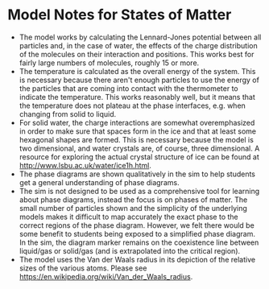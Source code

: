 Model Notes for States of Matter
================================

+ The model works by calculating the Lennard-Jones potential between all particles and, in the case of water, the
  effects of the charge distribution of the molecules on their interaction and positions. This works best for fairly
  large numbers of molecules, roughly 15 or more.
+ The temperature is calculated as the overall energy of the system. This is necessary because there aren't enough
  particles to use the energy of the particles that are coming into contact with the thermometer to indicate the
  temperature. This works reasonably well, but it means that the temperature does not plateau at the phase interfaces,
  e.g. when changing from solid to liquid.
+ For solid water, the charge interactions are somewhat overemphasized in order to make sure that spaces form in the ice
  and that at least some hexagonal shapes are formed. This is necessary because the model is two dimensional, and water
  crystals are, of course, three dimensional. A resource for exploring the actual crystal structure of ice can be found
  at http://www.lsbu.ac.uk/water/ice1h.html.
+ The phase diagrams are shown qualitatively in the sim to help students get a general understanding of phase diagrams.
+ The sim is not designed to be used as a comprehensive tool for learning about phase diagrams, instead the focus is on
  phases of matter. The small number of particles shown and the simplicity of the underlying models makes it difficult
  to map accurately the exact phase to the correct regions of the phase diagram. However, we felt there would be some
  benefit to students being exposed to a simplified phase diagram. In the sim, the diagram marker remains on the
  coexistence line between liquid/gas or solid/gas (and is extrapolated into the critical region).
+ The model uses the Van der Waals radius in its depiction of the relative sizes of the various atoms. Please see
  https://en.wikipedia.org/wiki/Van_der_Waals_radius.
